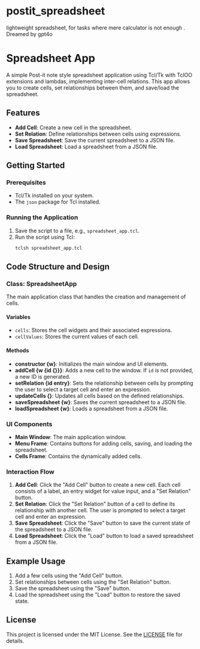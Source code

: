 # postit_spreadsheet
lightweight spreadsheet, for tasks where mere calculator is not enough . Dreamed by gpt4o

# Spreadsheet App

A simple Post-it note style spreadsheet application using Tcl/Tk with TclOO extensions and lambdas, implementing inter-cell relations. This app allows you to create cells, set relationships between them, and save/load the spreadsheet.

## Features

- **Add Cell**: Create a new cell in the spreadsheet.
- **Set Relation**: Define relationships between cells using expressions.
- **Save Spreadsheet**: Save the current spreadsheet to a JSON file.
- **Load Spreadsheet**: Load a spreadsheet from a JSON file.

## Getting Started

### Prerequisites

- Tcl/Tk installed on your system.
- The `json` package for Tcl installed.

### Running the Application

1. Save the script to a file, e.g., `spreadsheet_app.tcl`.
2. Run the script using Tcl:
    ```sh
    tclsh spreadsheet_app.tcl
    ```

## Code Structure and Design

### Class: SpreadsheetApp

The main application class that handles the creation and management of cells.

#### Variables
- `cells`: Stores the cell widgets and their associated expressions.
- `cellValues`: Stores the current values of each cell.

#### Methods

- **constructor {w}**: Initializes the main window and UI elements.
- **addCell {w {id {}}}**: Adds a new cell to the window. If `id` is not provided, a new ID is generated.
- **setRelation {id entry}**: Sets the relationship between cells by prompting the user to select a target cell and enter an expression.
- **updateCells {}**: Updates all cells based on the defined relationships.
- **saveSpreadsheet {w}**: Saves the current spreadsheet to a JSON file.
- **loadSpreadsheet {w}**: Loads a spreadsheet from a JSON file.

### UI Components

- **Main Window**: The main application window.
- **Menu Frame**: Contains buttons for adding cells, saving, and loading the spreadsheet.
- **Cells Frame**: Contains the dynamically added cells.

### Interaction Flow

1. **Add Cell**: Click the "Add Cell" button to create a new cell. Each cell consists of a label, an entry widget for value input, and a "Set Relation" button.
2. **Set Relation**: Click the "Set Relation" button of a cell to define its relationship with another cell. The user is prompted to select a target cell and enter an expression.
3. **Save Spreadsheet**: Click the "Save" button to save the current state of the spreadsheet to a JSON file.
4. **Load Spreadsheet**: Click the "Load" button to load a saved spreadsheet from a JSON file.

## Example Usage

1. Add a few cells using the "Add Cell" button.
2. Set relationships between cells using the "Set Relation" button.
3. Save the spreadsheet using the "Save" button.
4. Load the spreadsheet using the "Load" button to restore the saved state.

## License

This project is licensed under the MIT License. See the [LICENSE](LICENSE) file for details.
